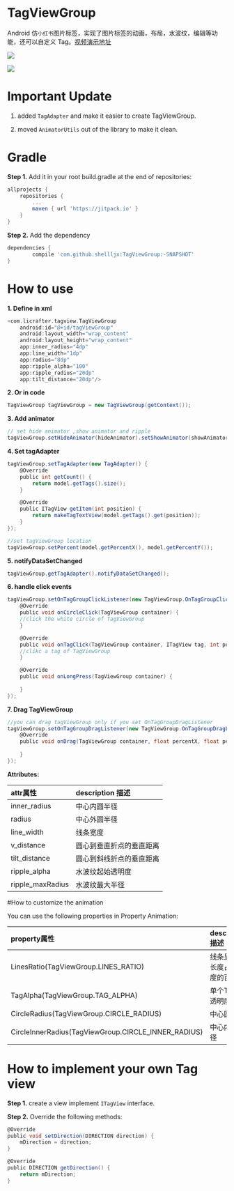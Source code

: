 # TagViewGroup
Android 仿`小红书`图片标签，实现了图片标签的动画，布局，水波纹，编辑等功能，还可以自定义 Tag。[视频演示地址](http://7vzpfd.com1.z0.glb.clouddn.com/shamuMMB29Klijx12252016215920.mp4)

[![](https://jitpack.io/v/shellljx/TagViewGroup.svg)](https://jitpack.io/#shellljx/TagViewGroup)

![](http://7vzpfd.com1.z0.glb.clouddn.com/ezgif.com-dc9f221590.gif)

# Important Update
1. added `TagAdapter` and make it easier to create TagViewGroup.

2. moved `AnimatorUtils` out of the library to make it clean.

# Gradle

**Step 1.** Add it in your root build.gradle at the end of repositories:
```groovy
allprojects {
	repositories {
		...
		maven { url 'https://jitpack.io' }
	}
}
```

**Step 2.** Add the dependency
```groovy
dependencies {
	    compile 'com.github.shellljx:TagViewGroup:-SNAPSHOT'
}
```

# How to use

**1. Define in xml**
```groovy
<com.licrafter.tagview.TagViewGroup
    android:id="@+id/tagViewGroup"
    android:layout_width="wrap_content"
    android:layout_height="wrap_content"
    app:inner_radius="4dp"
    app:line_width="1dp"
    app:radius="8dp"
    app:ripple_alpha="100"
    app:ripple_radius="20dp"
    app:tilt_distance="20dp"/>
```

**2. Or in code**
```groovy
TagViewGroup tagViewGroup = new TagViewGroup(getContext());
```
**3. Add animator**
```groovy
// set hide animator ,show animator and ripple
tagViewGroup.setHideAnimator(hideAnimator).setShowAnimator(showAnimator).addRipple();
```
**4. Set tagAdapter**
```groovy
tagViewGroup.setTagAdapter(new TagAdapter() {
    @Override
    public int getCount() {
        return model.getTags().size();
    }

    @Override
    public ITagView getItem(int position) {
        return makeTagTextView(model.getTags().get(position));
    }
});

//set tagViewGroup location
tagViewGroup.setPercent(model.getPercentX(), model.getPercentY());
```

**5. notifyDataSetChanged**
```groovy
tagViewGroup.getTagAdapter().notifyDataSetChanged();
```

**6. handle click events**
```groovy
tagViewGroup.setOnTagGroupClickListener(new TagViewGroup.OnTagGroupClickListener() {
    @Override
    public void onCircleClick(TagViewGroup container) {
    //click the white circle of TagViewGroup         
    }

    @Override
    public void onTagClick(TagViewGroup container, ITagView tag, int position) {
    //clikc a tag of TagViewGroup
    }

    @Override
    public void onLongPress(TagViewGroup container) {
    
    }
});
```
**7. Drag TagViewGroup**
```groovy
//you can drag tagViewGroup only if you set OnTagGroupDragListener
tagViewGroup.setOnTagGroupDragListener(new TagViewGroup.OnTagGroupDragListener() {
    @Override
    public void onDrag(TagViewGroup container, float percentX, float percentY) {
                    
    }
});
```

**Attributes:**

|attr属性|description 描述|
|:---|:---|
|inner_radius|中心内圆半径|
|radius|中心外圆半径|
|line_width|线条宽度|
|v_distance|圆心到垂直折点的垂直距离|
|tilt_distance|圆心到斜线折点的垂直距离|
|ripple_alpha|水波纹起始透明度|
|ripple_maxRadius|水波纹最大半径|

#How to customize the animation

You can use the following properties in Property Animation:

|property属性|description 描述|
|:---|:---|
|LinesRatio(TagViewGroup.LINES_RATIO)|线条显现的长度占总长度的百分比|
|TagAlpha(TagViewGroup.TAG_ALPHA)|单个Tag的透明度|
|CircleRadius(TagViewGroup.CIRCLE_RADIUS)|中心圆半径|
|CircleInnerRadius(TagViewGroup.CIRCLE_INNER_RADIUS)|中心内圆半径|

# How to implement your own Tag view

**Step 1.** create a view implement `ITagView` interface.

**Step 2.** Override the following methods:

```groovy
@Override
public void setDirection(DIRECTION direction) {
    mDirection = direction;
}

@Override
public DIRECTION getDirection() {
    return mDirection;
}
```
